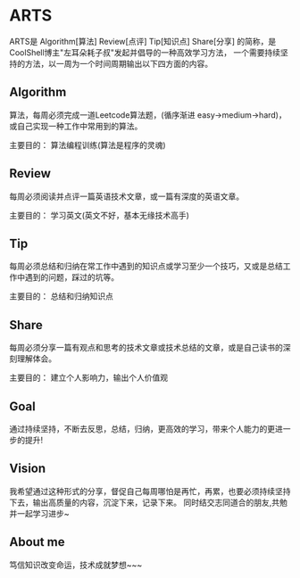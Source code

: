 # ARTS 
ARTS是 Algorithm[算法] Review[点评] Tip[知识点] Share[分享] 的简称，是CoolShell博主"左耳朵耗子叔"发起并倡导的一种高效学习方法，
一个需要持续坚持的方法，以一周为一个时间周期输出以下四方面的内容。 

## Algorithm

算法，每周必须完成一道Leetcode算法题，(循序渐进 easy->medium->hard)，或自己实现一种工作中常用到的算法。

主要目的： 算法编程训练(算法是程序的灵魂)

## Review

每周必须阅读并点评一篇英语技术文章，或一篇有深度的英语文章。

主要目的： 学习英文(英文不好，基本无缘技术高手)

## Tip

每周必须总结和归纳在常工作中遇到的知识点或学习至少一个技巧，又或是总结工作中遇到的问题，踩过的坑等。

主要目的： 总结和归纳知识点

## Share

每周必须分享一篇有观点和思考的技术文章或技术总结的文章，或是自己读书的深刻理解体会。

主要目的： 建立个人影响力，输出个人价值观

## Goal

通过持续坚持，不断去反思，总结，归纳，更高效的学习，带来个人能力的更进一步的提升!

## Vision

我希望通过这种形式的分享，督促自己每周哪怕是再忙，再累，也要必须持续坚持下去，输出高质量的内容，沉淀下来，记录下来。
同时结交志同道合的朋友,共勉并一起学习进步~

## About me

笃信知识改变命运，技术成就梦想~~~




